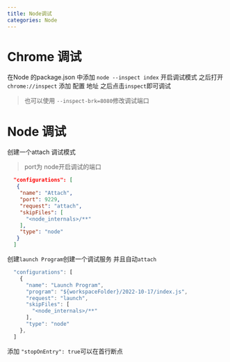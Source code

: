 ```yaml
---
title: Node调试
categories: Node
---
```




# Chrome 调试

在Node 的package.json 中添加 `node --inspect index` 开启调试模式
&#x20;之后打开`chrome://inspect` 添加 配置 地址 之后点击`inspect`即可调试

> 也可以使用 `--inspect-brk=8080`修改调试端口



# Node 调试

创建一个attach 调试模式

> port为 node开启调试的端口

```json
  "configurations": [
   {
    "name": "Attach",
    "port": 9229,
    "request": "attach",
    "skipFiles": [
      "<node_internals>/**"
    ],
    "type": "node"
   }
  ]
```

创建`launch Program`创建一个调试服务 并且自动`attach`

```javascript
  "configurations": [
    {
      "name": "Launch Program",
      "program": "${workspaceFolder}/2022-10-17/index.js",
      "request": "launch",
      "skipFiles": [
        "<node_internals>/**"
      ],
      "type": "node"
    },
  ]
```

添加 `"stopOnEntry": true`可以在首行断点
